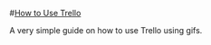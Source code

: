 #[How to Use Trello](http://davidhan527.github.io/how-to-use-trello/)

A very simple guide on how to use Trello using gifs.